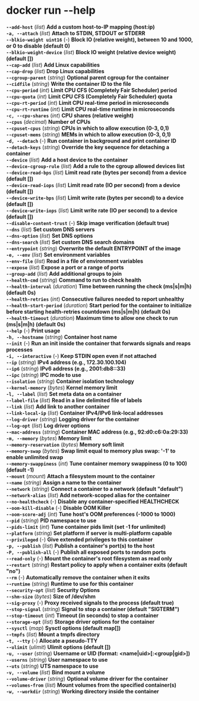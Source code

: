 # docker run --help  
  
**`--add-host`** 	 (_list_) 	**Add a custom host-to-IP mapping (host:ip)**  
**`-a, --attach`** 	 (_list_) 	**Attach to STDIN, STDOUT or STDERR**  
**`--blkio-weight uint16`** 	 (_-_) 	**Block IO (relative weight), between 10 and 1000, or 0 to disable (default 0)**  
**`--blkio-weight-device`** 	 (_list_) 	**Block IO weight (relative device weight) (default [])**  
**`--cap-add`** 	 (_list_) 	**Add Linux capabilities**  
**`--cap-drop`** 	 (_list_) 	**Drop Linux capabilities**  
**`--cgroup-parent`** 	 (_string_) 	**Optional parent cgroup for the container**  
**`--cidfile`** 	 (_string_) 	**Write the container ID to the file**  
**`--cpu-period`** 	 (_int_) 	**Limit CPU CFS (Completely Fair Scheduler) period**  
**`--cpu-quota`** 	 (_int_) 	**Limit CPU CFS (Completely Fair Scheduler) quota**  
**`--cpu-rt-period`** 	 (_int_) 	**Limit CPU real-time period in microseconds**  
**`--cpu-rt-runtime`** 	 (_int_) 	**Limit CPU real-time runtime in microseconds**  
**`-c, --cpu-shares`** 	 (_int_) 	**CPU shares (relative weight)**  
**`--cpus`** 	 (_decimal_) 	**Number of CPUs**  
**`--cpuset-cpus`** 	 (_string_) 	**CPUs in which to allow execution (0-3, 0,1)**  
**`--cpuset-mems`** 	 (_string_) 	**MEMs in which to allow execution (0-3, 0,1)**  
**`-d, --detach`** 	 (_-_) 	**Run container in background and print container ID**  
**`--detach-keys`** 	 (_string_) 	**Override the key sequence for detaching a container**  
**`--device`** 	 (_list_) 	**Add a host device to the container**  
**`--device-cgroup-rule`** 	 (_list_) 	**Add a rule to the cgroup allowed devices list**  
**`--device-read-bps`** 	 (_list_) 	**Limit read rate (bytes per second) from a device (default [])**  
**`--device-read-iops`** 	 (_list_) 	**Limit read rate (IO per second) from a device (default [])**  
**`--device-write-bps`** 	 (_list_) 	**Limit write rate (bytes per second) to a device (default [])**  
**`--device-write-iops`** 	 (_list_) 	**Limit write rate (IO per second) to a device (default [])**  
**`--disable-content-trust`** 	 (_-_) 	**Skip image verification (default true)**  
**`--dns`** 	 (_list_) 	**Set custom DNS servers**  
**`--dns-option`** 	 (_list_) 	**Set DNS options**  
**`--dns-search`** 	 (_list_) 	**Set custom DNS search domains**  
**`--entrypoint`** 	 (_string_) 	**Overwrite the default ENTRYPOINT of the image**  
**`-e, --env`** 	 (_list_) 	**Set environment variables**  
**`--env-file`** 	 (_list_) 	**Read in a file of environment variables**  
**`--expose`** 	 (_list_) 	**Expose a port or a range of ports**  
**`--group-add`** 	 (_list_) 	**Add additional groups to join**  
**`--health-cmd`** 	 (_string_) 	**Command to run to check health**  
**`--health-interval`** 	 (_duration_) 	**Time between running the check (ms|s|m|h) (default 0s)**  
**`--health-retries`** 	 (_int_) 	**Consecutive failures needed to report unhealthy**  
**`--health-start-period`** 	 (_duration_) 	**Start period for the container to initialize before starting health-retries countdown (ms|s|m|h) (default 0s)**  
**`--health-timeout`** 	 (_duration_) 	**Maximum time to allow one check to run (ms|s|m|h) (default 0s)**  
**`--help`** 	 (_-_) 	**Print usage**  
**`-h, --hostname`** 	 (_string_) 	**Container host name**  
**`--init`** 	 (_-_) 	**Run an init inside the container that forwards signals and reaps processes**  
**`-i, --interactive`** 	 (_-_) 	**Keep STDIN open even if not attached**  
**`--ip`** 	 (_string_) 	**IPv4 address (e.g., 172.30.100.104)**  
**`--ip6`** 	 (_string_) 	**IPv6 address (e.g., 2001:db8::33)**  
**`--ipc`** 	 (_string_) 	**IPC mode to use**  
**`--isolation`** 	 (_string_) 	**Container isolation technology**  
**`--kernel-memory`** 	 (_bytes_) 	**Kernel memory limit**  
**`-l, --label`** 	 (_list_) 	**Set meta data on a container**  
**`--label-file`** 	 (_list_) 	**Read in a line delimited file of labels**  
**`--link`** 	 (_list_) 	**Add link to another container**  
**`--link-local-ip`** 	 (_list_) 	**Container IPv4/IPv6 link-local addresses**  
**`--log-driver`** 	 (_string_) 	**Logging driver for the container**  
**`--log-opt`** 	 (_list_) 	**Log driver options**  
**`--mac-address`** 	 (_string_) 	**Container MAC address (e.g., 92:d0:c6:0a:29:33)**  
**`-m, --memory`** 	 (_bytes_) 	**Memory limit**  
**`--memory-reservation`** 	 (_bytes_) 	**Memory soft limit**  
**`--memory-swap`** 	 (_bytes_) 	**Swap limit equal to memory plus swap: '-1' to enable unlimited swap**  
**`--memory-swappiness`** 	 (_int_) 	**Tune container memory swappiness (0 to 100) (default -1)**  
**`--mount`** 	 (_mount_) 	**Attach a filesystem mount to the container**  
**`--name`** 	 (_string_) 	**Assign a name to the container**  
**`--network`** 	 (_string_) 	**Connect a container to a network (default "default")**  
**`--network-alias`** 	 (_list_) 	**Add network-scoped alias for the container**  
**`--no-healthcheck`** 	 (_-_) 	**Disable any container-specified HEALTHCHECK**  
**`--oom-kill-disable`** 	 (_-_) 	**Disable OOM Killer**  
**`--oom-score-adj`** 	 (_int_) 	**Tune host's OOM preferences (-1000 to 1000)**  
**`--pid`** 	 (_string_) 	**PID namespace to use**  
**`--pids-limit`** 	 (_int_) 	**Tune container pids limit (set -1 for unlimited)**  
**`--platform`** 	 (_string_) 	**Set platform if server is multi-platform capable**  
**`--privileged`** 	 (_-_) 	**Give extended privileges to this container**  
**`-p, --publish`** 	 (_list_) 	**Publish a container's port(s) to the host**  
**`-P, --publish-all`** 	 (_-_) 	**Publish all exposed ports to random ports**  
**`--read-only`** 	 (_-_) 	**Mount the container's root filesystem as read only**  
**`--restart`** 	 (_string_) 	**Restart policy to apply when a container exits (default "no")**  
**`--rm`** 	 (_-_) 	**Automatically remove the container when it exits**  
**`--runtime`** 	 (_string_) 	**Runtime to use for this container**  
**`--security-opt`** 	 (_list_) 	**Security Options**  
**`--shm-size`** 	 (_bytes_) 	**Size of /dev/shm**  
**`--sig-proxy`** 	 (_-_) 	**Proxy received signals to the process (default true)**  
**`--stop-signal`** 	 (_string_) 	**Signal to stop a container (default "SIGTERM")**  
**`--stop-timeout`** 	 (_int_) 	**Timeout (in seconds) to stop a container**  
**`--storage-opt`** 	 (_list_) 	**Storage driver options for the container**  
**`--sysctl`** 	 (_map_) 	**Sysctl options (default map[])**  
**`--tmpfs`** 	 (_list_) 	**Mount a tmpfs directory**  
**`-t, --tty`** 	 (_-_) 	**Allocate a pseudo-TTY**  
**`--ulimit`** 	 (_ulimit_) 	**Ulimit options (default [])**  
**`-u, --user`** 	 (_string_) 	**Username or UID (format: <name|uid>[:<group|gid>])**  
**`--userns`** 	 (_string_) 	**User namespace to use**  
**`--uts`** 	 (_string_) 	**UTS namespace to use**  
**`-v, --volume`** 	 (_list_) 	**Bind mount a volume**  
**`--volume-driver`** 	 (_string_) 	**Optional volume driver for the container**  
**`--volumes-from`** 	 (_list_) 	**Mount volumes from the specified container(s)**  
**`-w, --workdir`** 	 (_string_) 	**Working directory inside the container**